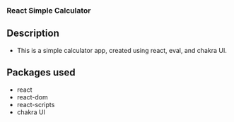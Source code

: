 ### React Simple Calculator

## Description

- This is a simple calculator app, created using react, eval, and chakra UI.

## Packages used

- react
- react-dom
- react-scripts
- chakra UI
